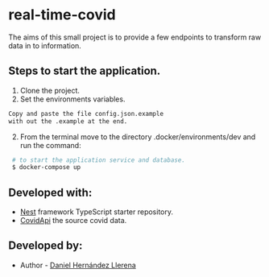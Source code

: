 # real-time-covid
The aims of this small project is to provide a few endpoints to transform raw data in to information.

## Steps to start the application.
1. Clone the project.
3. Set the environments variables.
```bash
Copy and paste the file config.json.example
with out the .example at the end.
 ```
2. From the terminal move to the directory .docker/environments/dev and run the command:
```bash
 # to start the application service and database.
 $ docker-compose up 
 ```

 ## Developed with:
- [Nest](https://github.com/nestjs/nest) framework TypeScript starter repository.
- [CovidApi](https://documenter.getpostman.com/view/10808728/SzS8rjbc) the source covid data.

 ## Developed by:
- Author - [Daniel Hernández Llerena](https://github.com/danielhdezller)
